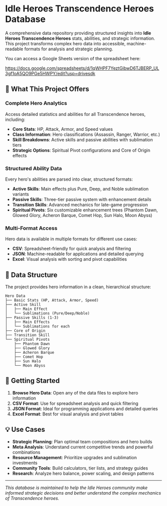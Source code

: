# Idle Heroes Transcendence Heroes Database

A comprehensive data repository providing structured insights into **Idle Heroes Transcendence Heroes** stats, abilities, and strategic information. This project transforms complex hero data into accessible, machine-readable formats for analysis and strategic planning.

You can access a Google Sheets version of the spreadsheet here:

https://docs.google.com/spreadsheets/d/1qWHPF7YeztGibwD6TJBERP_UL3gf1oA5QO9PGe5HWPY/edit?usp=drivesdk


## 🎯 What This Project Offers

### **Complete Hero Analytics**
Access detailed statistics and abilities for all Transcendence heroes, including:
- **Core Stats**: HP, Attack, Armor, and Speed values
- **Class Information**: Hero classifications (Assassin, Ranger, Warrior, etc.)
- **Skill Breakdowns**: Active skills and passive abilities with sublimation tiers
- **Strategic Options**: Spiritual Pivot configurations and Core of Origin effects

### **Structured Ability Data**
Every hero's abilities are parsed into clear, structured formats:

- **Active Skills**: Main effects plus Pure, Deep, and Noble sublimation variants
- **Passive Skills**: Three-tier passive system with enhancement details  
- **Transition Skills**: Advanced mechanics for late-game progression
- **Spiritual Pivots**: Six customizable enhancement trees (Phantom Dawn, Glowed Glory, Acheron Barque, Comet Hop, Sun Halo, Moon Abyss)

### **Multi-Format Access**
Hero data is available in multiple formats for different use cases:
- **CSV**: Spreadsheet-friendly for quick analysis and filtering
- **JSON**: Machine-readable for applications and detailed querying
- **Excel**: Visual analysis with sorting and pivot capabilities


## 📁 Data Structure

The project provides hero information in a clean, hierarchical structure:

```
Hero Data
├── Basic Stats (HP, Attack, Armor, Speed)
├── Active Skill
│   ├── Main Effect
│   └── Sublimations (Pure/Deep/Noble)
├── Passive Skills (1-3)
│   ├── Main Effects
│   └── Sublimations for each
├── Core of Origin
├── Transition Skill
└── Spiritual Pivots
    ├── Phantom Dawn
    ├── Glowed Glory  
    ├── Acheron Barque
    ├── Comet Hop
    ├── Sun Halo
    └── Moon Abyss
```

## 🚀 Getting Started

1. **Browse Hero Data**: Open any of the data files to explore hero information
2. **CSV Format**: Use for spreadsheet analysis and quick filtering
3. **JSON Format**: Ideal for programming applications and detailed queries  
4. **Excel Format**: Best for visual analysis and pivot tables

## 💡 Use Cases

- **Strategic Planning**: Plan optimal team compositions and hero builds
- **Meta Analysis**: Understand current competitive trends and powerful combinations
- **Resource Management**: Prioritize upgrades and sublimation investments
- **Community Tools**: Build calculators, tier lists, and strategy guides
- **Research**: Analyze hero balance, power scaling, and design patterns

---

*This database is maintained to help the Idle Heroes community make informed strategic decisions and better understand the complex mechanics of Transcendence heroes.*
